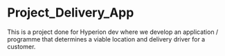 # Project_Delivery_App
This is a project done for Hyperion dev where we develop an application / programme that determines a viable location and delivery driver for a customer.
